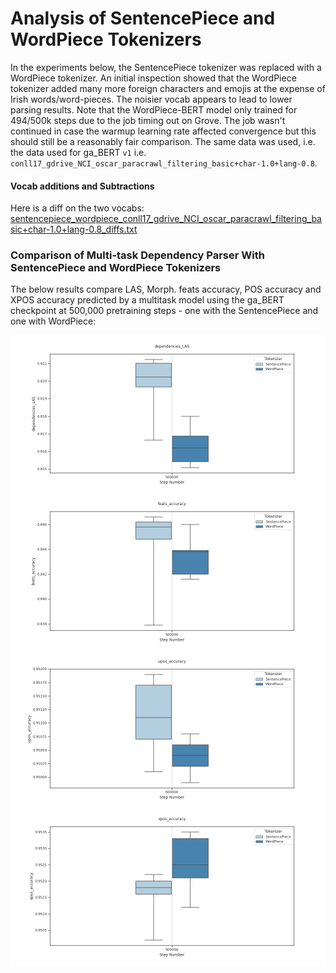 
# Analysis of SentencePiece and WordPiece Tokenizers

In the experiments below, the SentencePiece tokenizer was replaced with a WordPiece tokenizer. An initial inspection showed that the WordPiece tokenizer added many more foreign characters and emojis at the expense of Irish words/word-pieces. The noisier vocab appears to lead to lower parsing results. Note that the WordPiece-BERT model only trained for 494/500k steps due to the job timing out on Grove. The job wasn't continued in case the warmup learning rate affected convergence but this should still be a reasonably fair comparison. The same data was used, i.e. the data used for ga_BERT `v1` i.e. `conll17_gdrive_NCI_oscar_paracrawl_filtering_basic+char-1.0+lang-0.8`.


#### Vocab additions and Subtractions
Here is a diff on the two vocabs:
[sentencepiece_wordpiece_conll17_gdrive_NCI_oscar_paracrawl_filtering_basic+char-1.0+lang-0.8_diffs.txt](https://github.com/jbrry/Irish-BERT/files/6455063/sentencepiece_wordpiece_conll17_gdrive_NCI_oscar_paracrawl_filtering_basic%2Bchar-1.0%2Blang-0.8_diffs.txt)


### Comparison of Multi-task Dependency Parser With SentencePiece and WordPiece Tokenizers

The below results compare LAS, Morph. feats accuracy, POS accuracy and XPOS accuracy predicted by a multitask model using the ga_BERT checkpoint at 500,000 pretraining steps - one with the SentencePiece and one with WordPiece:

<img src="/assets/images/ga_BERT_tokenizer_dependencies_LAS.png" style="display: block; margin: 0 auto" />

<img src="/assets/images/ga_BERT_tokenizer_feats_accuracy.png" style="display: block; margin: 0 auto" />

<img src="/assets/images/ga_BERT_tokenizer_upos_accuracy.png" style="display: block; margin: 0 auto" />

<img src="/assets/images/ga_BERT_tokenizer_xpos_accuracy.png" style="display: block; margin: 0 auto" />
